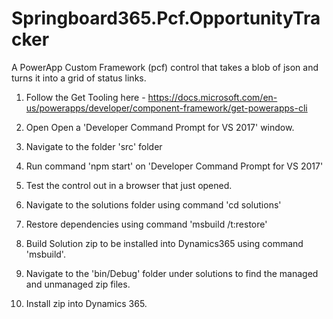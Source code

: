 # Springboard365.Pcf.OpportunityTracker
A PowerApp Custom Framework (pcf) control that takes a blob of json and turns it into a grid of status links.

1. Follow the Get Tooling here - https://docs.microsoft.com/en-us/powerapps/developer/component-framework/get-powerapps-cli

2. Open Open a 'Developer Command Prompt for VS 2017' window.

3. Navigate to the folder 'src' folder

4. Run command 'npm start' on 'Developer Command Prompt for VS 2017'

5. Test the control out in a browser that just opened.

6. Navigate to the solutions folder using command 'cd solutions'

7. Restore dependencies using command 'msbuild /t:restore'

8. Build Solution zip to be installed into Dynamics365 using command 'msbuild'.

9. Navigate to the 'bin/Debug' folder under solutions to find the managed and unmanaged zip files.

10. Install zip into Dynamics 365.
